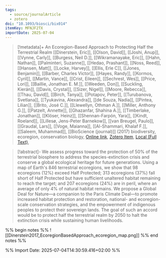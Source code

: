 ```yaml
---
tags:
  - source/journalArticle
  - zotero
doi: "10.1093/biosci/bix014"
itemKey: MFNJF2TX
importDate: 2025-07-04
---
```

>[!metadata]+
> An Ecoregion-Based Approach to Protecting Half the Terrestrial Realm
> [[Dinerstein, Eric]], [[Olson, David]], [[Joshi, Anup]], [[Vynne, Carly]], [[Burgess, Neil D.]], [[Wikramanayake, Eric]], [[Hahn, Nathan]], [[Palminteri, Suzanne]], [[Hedao, Prashant]], [[Noss, Reed]], [[Hansen, Matt]], [[Locke, Harvey]], [[Ellis, Erle C]], [[Jones, Benjamin]], [[Barber, Charles Victor]], [[Hayes, Randy]], [[Kormos, Cyril]], [[Martin, Vance]], [[Crist, Eileen]], [[Sechrest, Wes]], [[Price, Lori]], [[Baillie, Jonathan E. M.]], [[Weeden, Don]], [[Suckling, Kierán]], [[Davis, Crystal]], [[Sizer, Nigel]], [[Moore, Rebecca]], [[Thau, David]], [[Birch, Tanya]], [[Potapov, Peter]], [[Turubanova, Svetlana]], [[Tyukavina, Alexandra]], [[de Souza, Nadia]], [[Pintea, Lilian]], [[Brito, José C.]], [[Llewellyn, Othman A.]], [[Miller, Anthony G.]], [[Patzelt, Annette]], [[Ghazanfar, Shahina A.]], [[Timberlake, Jonathan]], [[Klöser, Heinz]], [[Shennan-Farpón, Yara]], [[Kindt, Roeland]], [[Lillesø, Jens-Peter Barnekow]], [[van Breugel, Paulo]], [[Graudal, Lars]], [[Voge, Maianna]], [[Al-Shammari, Khalaf F.]], [[Saleem, Muhammad]], 
> [[BioScience (journal)]] (2017)
> biodiversity, ecoregion, conservation biology, 
> [Online link](https://doi.org/10.1093/biosci/bix014), [Zotero Item](zotero://select/library/items/MFNJF2TX), [Local (Full Text)](file://C:/Users/aburg/Documents/references/zotero/storage/5BBH55SD/Dinerstein2017_EcoregionBasedApproach.pdf), 

>[!abstract]-
>We assess progress toward the protection of 50% of the terrestrial biosphere to address the species-extinction crisis and conserve a global ecological heritage for future generations. Using a map of Earth's 846 terrestrial ecoregions, we show that 98 ecoregions (12%) exceed Half Protected; 313 ecoregions (37%) fall short of Half Protected but have sufficient unaltered habitat remaining to reach the target; and 207 ecoregions (24%) are in peril, where an average of only 4% of natural habitat remains. We propose a Global Deal for Nature—a companion to the Paris Climate Deal—to promote increased habitat protection and restoration, national- and ecoregion-scale conservation strategies, and the empowerment of indigenous peoples to protect their sovereign lands. The goal of such an accord would be to protect half the terrestrial realm by 2050 to halt the extinction crisis while sustaining human livelihoods.

%% begin notes %%
![[Dinerstein2017_EcoregionBasedApproach_ecoregion_map.png]]
%% end notes %%

%% Import Date: 2025-07-04T14:30:59.416+02:00 %%
